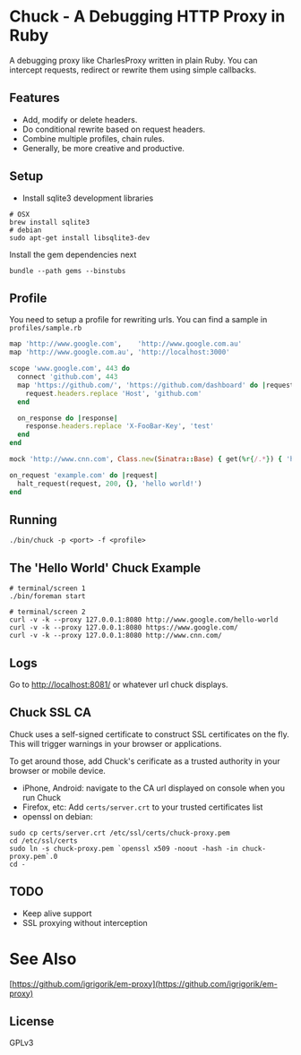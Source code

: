 # Chuck - A Debugging HTTP Proxy in Ruby

A debugging proxy like CharlesProxy written in plain Ruby. You can intercept requests,
redirect or rewrite them using simple callbacks.

## Features

* Add, modify or delete headers.
* Do conditional rewrite based on request headers.
* Combine multiple profiles, chain rules.
* Generally, be more creative and productive.

## Setup

* Install sqlite3 development libraries

```
# OSX
brew install sqlite3
# debian
sudo apt-get install libsqlite3-dev
```

Install the gem dependencies next

```
bundle --path gems --binstubs
```

## Profile

You need to setup a profile for rewriting urls. You can find a sample in `profiles/sample.rb`

```ruby
map 'http://www.google.com',    'http://www.google.com.au'
map 'http://www.google.com.au', 'http://localhost:3000'

scope 'www.google.com', 443 do
  connect 'github.com', 443
  map 'https://github.com/', 'https://github.com/dashboard' do |request|
    request.headers.replace 'Host', 'github.com'
  end

  on_response do |response|
    response.headers.replace 'X-FooBar-Key', 'test'
  end
end

mock 'http://www.cnn.com', Class.new(Sinatra::Base) { get(%r{/.*}) { 'hot news'} }

on_request 'example.com' do |request|
  halt_request(request, 200, {}, 'hello world!')
end

```

## Running

```
./bin/chuck -p <port> -f <profile>
```

## The 'Hello World' Chuck Example


```
# terminal/screen 1
./bin/foreman start

# terminal/screen 2
curl -v -k --proxy 127.0.0.1:8080 http://www.google.com/hello-world
curl -v -k --proxy 127.0.0.1:8080 https://www.google.com/
curl -v -k --proxy 127.0.0.1:8080 http://www.cnn.com/
```

## Logs

Go to [http://localhost:8081/](http://localhost:8081/) or whatever url chuck displays.

## Chuck SSL CA

Chuck uses a self-signed certificate to construct SSL certificates on the fly. This will trigger warnings in
your browser or applications.

To get around those, add Chuck's cerificate as a trusted authority in your browser or mobile device.

* iPhone, Android: navigate to the CA url displayed on console when you run Chuck
* Firefox, etc: Add `certs/server.crt` to your trusted certificates list
* openssl on debian:

```
sudo cp certs/server.crt /etc/ssl/certs/chuck-proxy.pem
cd /etc/ssl/certs
sudo ln -s chuck-proxy.pem `openssl x509 -noout -hash -in chuck-proxy.pem`.0
cd -
```

## TODO

* Keep alive support
* SSL proxying without interception

# See Also
[https://github.com/igrigorik/em-proxy](https://github.com/igrigorik/em-proxy)

## License
GPLv3
